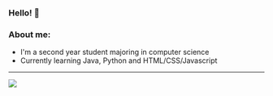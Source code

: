 ### Hello! 👋

### About me:
- I'm a second year student majoring in computer science<br/>
- Currently learning Java, Python and HTML/CSS/Javascript<br/>

---

<a href="https://github.com/Rheiley">
  <img align="left" src="https://github-readme-stats.vercel.app/api/top-langs/?username=Rheiley&theme=tokyonight" />
  </a>


